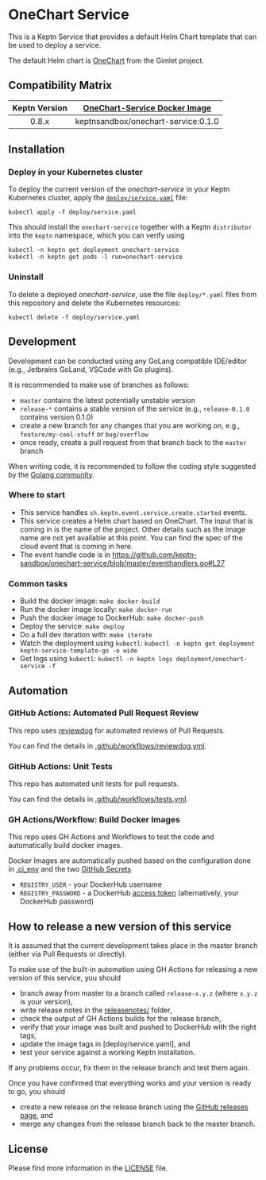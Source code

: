 # OneChart Service

This is a Keptn Service that provides a default Helm Chart template that can be used to deploy a service.

The default Helm chart is [OneChart](https://gimlet.io/onechart/getting-started/) from the Gimlet project.

## Compatibility Matrix

| Keptn Version    | [OneChart-Service Docker Image](https://hub.docker.com/r/keptnsandbox/onechart-service/tags) |
|:----------------:|:----------------------------------------:|
|       0.8.x      | keptnsandbox/onechart-service:0.1.0 |

## Installation

### Deploy in your Kubernetes cluster

To deploy the current version of the *onechart-service* in your Keptn Kubernetes cluster, apply the [`deploy/service.yaml`](deploy/service.yaml) file:

```console
kubectl apply -f deploy/service.yaml
```

This should install the `onechart-service` together with a Keptn `distributor` into the `keptn` namespace, which you can verify using

```console
kubectl -n keptn get deployment onechart-service
kubectl -n keptn get pods -l run=onechart-service
```

### Uninstall

To delete a deployed *onechart-service*, use the file `deploy/*.yaml` files from this repository and delete the Kubernetes resources:

```console
kubectl delete -f deploy/service.yaml
```

## Development

Development can be conducted using any GoLang compatible IDE/editor (e.g., Jetbrains GoLand, VSCode with Go plugins).

It is recommended to make use of branches as follows:

* `master` contains the latest potentially unstable version
* `release-*` contains a stable version of the service (e.g., `release-0.1.0` contains version 0.1.0)
* create a new branch for any changes that you are working on, e.g., `feature/my-cool-stuff` or `bug/overflow`
* once ready, create a pull request from that branch back to the `master` branch

When writing code, it is recommended to follow the coding style suggested by the [Golang community](https://github.com/golang/go/wiki/CodeReviewComments).

### Where to start

- This service handles `sh.keptn.event.service.create.started` events. 
- This service creates a Helm chart based on OneChart. The input that is coming in is the name of the project. 
  Other details such as the image name are not yet available at this point. You can find the spec of the cloud event that is coming in here.
- The event handle code is in https://github.com/keptn-sandbox/onechart-service/blob/master/eventhandlers.go#L27

### Common tasks



* Build the docker image: `make docker-build`
* Run the docker image locally: `make docker-run`
* Push the docker image to DockerHub: `make docker-push`
* Deploy the service: `make deploy`
* Do a full dev iteration with: `make iterate`
* Watch the deployment using `kubectl`: `kubectl -n keptn get deployment keptn-service-template-go -o wide`
* Get logs using `kubectl`: `kubectl -n keptn logs deployment/onechart-service -f`

## Automation

### GitHub Actions: Automated Pull Request Review

This repo uses [reviewdog](https://github.com/reviewdog/reviewdog) for automated reviews of Pull Requests. 

You can find the details in [.github/workflows/reviewdog.yml](.github/workflows/reviewdog.yml).

### GitHub Actions: Unit Tests

This repo has automated unit tests for pull requests. 

You can find the details in [.github/workflows/tests.yml](.github/workflows/tests.yml).

### GH Actions/Workflow: Build Docker Images

This repo uses GH Actions and Workflows to test the code and automatically build docker images.

Docker Images are automatically pushed based on the configuration done in [.ci_env](.ci_env) and the two [GitHub Secrets](https://github.com/keptn-sandbox/keptn-service-template-go/settings/secrets/actions)
* `REGISTRY_USER` - your DockerHub username
* `REGISTRY_PASSWORD` - a DockerHub [access token](https://hub.docker.com/settings/security) (alternatively, your DockerHub password)

## How to release a new version of this service

It is assumed that the current development takes place in the master branch (either via Pull Requests or directly).

To make use of the built-in automation using GH Actions for releasing a new version of this service, you should

* branch away from master to a branch called `release-x.y.z` (where `x.y.z` is your version),
* write release notes in the [releasenotes/](releasenotes/) folder,
* check the output of GH Actions builds for the release branch, 
* verify that your image was built and pushed to DockerHub with the right tags,
* update the image tags in [deploy/service.yaml], and
* test your service against a working Keptn installation.

If any problems occur, fix them in the release branch and test them again.

Once you have confirmed that everything works and your version is ready to go, you should

* create a new release on the release branch using the [GitHub releases page](https://github.com/keptn-sandbox/keptn-service-template-go/releases), and
* merge any changes from the release branch back to the master branch.

## License

Please find more information in the [LICENSE](LICENSE) file.
